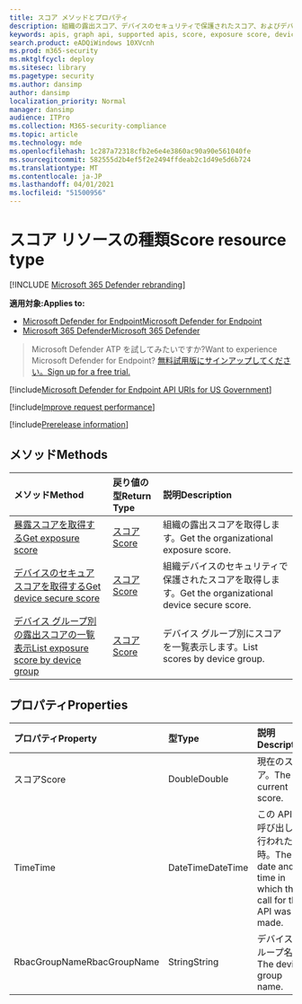 ```yaml
---
title: スコア メソッドとプロパティ
description: 組織の露出スコア、デバイスのセキュリティで保護されたスコア、およびデバイス グループ別の露出スコアを取得します。
keywords: apis, graph api, supported apis, score, exposure score, device secure score, exposure score by device group
search.product: eADQiWindows 10XVcnh
ms.prod: m365-security
ms.mktglfcycl: deploy
ms.sitesec: library
ms.pagetype: security
ms.author: dansimp
author: dansimp
localization_priority: Normal
manager: dansimp
audience: ITPro
ms.collection: M365-security-compliance
ms.topic: article
ms.technology: mde
ms.openlocfilehash: 1c287a72318cfb2e6e4e3860ac90a90e561040fe
ms.sourcegitcommit: 582555d2b4ef5f2e2494ffdeab2c1d49e5d6b724
ms.translationtype: MT
ms.contentlocale: ja-JP
ms.lasthandoff: 04/01/2021
ms.locfileid: "51500956"
---
```

# <a name="score-resource-type"></a><span data-ttu-id="0cbdf-104">スコア リソースの種類</span><span class="sxs-lookup"><span data-stu-id="0cbdf-104">Score resource type</span></span>

[!INCLUDE [Microsoft 365 Defender rebranding](../../includes/microsoft-defender.md)]


<span data-ttu-id="0cbdf-105">**適用対象:**</span><span class="sxs-lookup"><span data-stu-id="0cbdf-105">**Applies to:**</span></span>
- [<span data-ttu-id="0cbdf-106">Microsoft Defender for Endpoint</span><span class="sxs-lookup"><span data-stu-id="0cbdf-106">Microsoft Defender for Endpoint</span></span>](https://go.microsoft.com/fwlink/?linkid=2154037)
- [<span data-ttu-id="0cbdf-107">Microsoft 365 Defender</span><span class="sxs-lookup"><span data-stu-id="0cbdf-107">Microsoft 365 Defender</span></span>](https://go.microsoft.com/fwlink/?linkid=2118804)

> <span data-ttu-id="0cbdf-108">Microsoft Defender ATP を試してみたいですか?</span><span class="sxs-lookup"><span data-stu-id="0cbdf-108">Want to experience Microsoft Defender for Endpoint?</span></span> [<span data-ttu-id="0cbdf-109">無料試用版にサインアップしてください。</span><span class="sxs-lookup"><span data-stu-id="0cbdf-109">Sign up for a free trial.</span></span>](https://www.microsoft.com/microsoft-365/windows/microsoft-defender-atp?ocid=docs-wdatp-exposedapis-abovefoldlink) 

[!include[Microsoft Defender for Endpoint API URIs for US Government](../../includes/microsoft-defender-api-usgov.md)]

[!include[Improve request performance](../../includes/improve-request-performance.md)]


[!include[Prerelease information](../../includes/prerelease.md)]

## <a name="methods"></a><span data-ttu-id="0cbdf-110">メソッド</span><span class="sxs-lookup"><span data-stu-id="0cbdf-110">Methods</span></span>

<span data-ttu-id="0cbdf-111">メソッド</span><span class="sxs-lookup"><span data-stu-id="0cbdf-111">Method</span></span> |<span data-ttu-id="0cbdf-112">戻り値の型</span><span class="sxs-lookup"><span data-stu-id="0cbdf-112">Return Type</span></span> |<span data-ttu-id="0cbdf-113">説明</span><span class="sxs-lookup"><span data-stu-id="0cbdf-113">Description</span></span>
:---|:---|:---
[<span data-ttu-id="0cbdf-114">暴露スコアを取得する</span><span class="sxs-lookup"><span data-stu-id="0cbdf-114">Get exposure score</span></span>](get-exposure-score.md) | [<span data-ttu-id="0cbdf-115">スコア</span><span class="sxs-lookup"><span data-stu-id="0cbdf-115">Score</span></span>](score.md) | <span data-ttu-id="0cbdf-116">組織の露出スコアを取得します。</span><span class="sxs-lookup"><span data-stu-id="0cbdf-116">Get the organizational exposure score.</span></span>
[<span data-ttu-id="0cbdf-117">デバイスのセキュア スコアを取得する</span><span class="sxs-lookup"><span data-stu-id="0cbdf-117">Get device secure score</span></span>](get-device-secure-score.md) | [<span data-ttu-id="0cbdf-118">スコア</span><span class="sxs-lookup"><span data-stu-id="0cbdf-118">Score</span></span>](score.md) | <span data-ttu-id="0cbdf-119">組織デバイスのセキュリティで保護されたスコアを取得します。</span><span class="sxs-lookup"><span data-stu-id="0cbdf-119">Get the organizational device secure score.</span></span>
[<span data-ttu-id="0cbdf-120">デバイス グループ別の露出スコアの一覧表示</span><span class="sxs-lookup"><span data-stu-id="0cbdf-120">List exposure score by device group</span></span>](get-machine-group-exposure-score.md)| [<span data-ttu-id="0cbdf-121">スコア</span><span class="sxs-lookup"><span data-stu-id="0cbdf-121">Score</span></span>](score.md) | <span data-ttu-id="0cbdf-122">デバイス グループ別にスコアを一覧表示します。</span><span class="sxs-lookup"><span data-stu-id="0cbdf-122">List scores by device group.</span></span>

## <a name="properties"></a><span data-ttu-id="0cbdf-123">プロパティ</span><span class="sxs-lookup"><span data-stu-id="0cbdf-123">Properties</span></span>

<span data-ttu-id="0cbdf-124">プロパティ</span><span class="sxs-lookup"><span data-stu-id="0cbdf-124">Property</span></span> |  <span data-ttu-id="0cbdf-125">型</span><span class="sxs-lookup"><span data-stu-id="0cbdf-125">Type</span></span>    |   <span data-ttu-id="0cbdf-126">説明</span><span class="sxs-lookup"><span data-stu-id="0cbdf-126">Description</span></span>
:---|:---|:---
<span data-ttu-id="0cbdf-127">スコア</span><span class="sxs-lookup"><span data-stu-id="0cbdf-127">Score</span></span> | <span data-ttu-id="0cbdf-128">Double</span><span class="sxs-lookup"><span data-stu-id="0cbdf-128">Double</span></span> | <span data-ttu-id="0cbdf-129">現在のスコア。</span><span class="sxs-lookup"><span data-stu-id="0cbdf-129">The current score.</span></span>
<span data-ttu-id="0cbdf-130">Time</span><span class="sxs-lookup"><span data-stu-id="0cbdf-130">Time</span></span> | <span data-ttu-id="0cbdf-131">DateTime</span><span class="sxs-lookup"><span data-stu-id="0cbdf-131">DateTime</span></span> | <span data-ttu-id="0cbdf-132">この API の呼び出しが行われた日時。</span><span class="sxs-lookup"><span data-stu-id="0cbdf-132">The date and time in which the call for this API was made.</span></span>
<span data-ttu-id="0cbdf-133">RbacGroupName</span><span class="sxs-lookup"><span data-stu-id="0cbdf-133">RbacGroupName</span></span> | <span data-ttu-id="0cbdf-134">String</span><span class="sxs-lookup"><span data-stu-id="0cbdf-134">String</span></span> | <span data-ttu-id="0cbdf-135">デバイス グループ名。</span><span class="sxs-lookup"><span data-stu-id="0cbdf-135">The device group name.</span></span>
